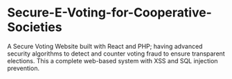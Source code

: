# Secure-E-Voting-for-Cooperative-Societies
A Secure Voting Website built with React and PHP; having advanced security algorithms to detect and counter voting fraud to ensure transparent elections. This a complete web-based system with XSS and SQL injection prevention.
